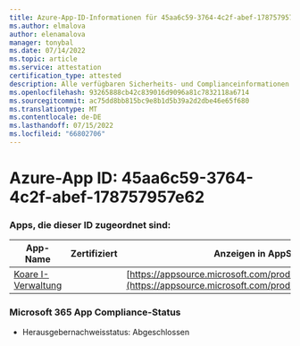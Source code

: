 ```yaml
---
title: Azure-App-ID-Informationen für 45aa6c59-3764-4c2f-abef-178757957e62
ms.author: elmalova
author: elenamalova
manager: tonybal
ms.date: 07/14/2022
ms.topic: article
ms.service: attestation
certification_type: attested
description: Alle verfügbaren Sicherheits- und Complianceinformationen für 45aa6c59-3764-4c2f-abef-178757957e62.
ms.openlocfilehash: 93265888cb42c839016d9096a81c7832118a6714
ms.sourcegitcommit: ac75dd8bb815bc9e8b1d5b39a2d2dbe46e65f680
ms.translationtype: MT
ms.contentlocale: de-DE
ms.lasthandoff: 07/15/2022
ms.locfileid: "66802706"
---
```

# <a name="azure-app-id-45aa6c59-3764-4c2f-abef-178757957e62"></a>Azure-App ID: 45aa6c59-3764-4c2f-abef-178757957e62


### <a name="apps-associated-with-this-id"></a>Apps, die dieser ID zugeordnet sind:
| **App-Name** | **Zertifiziert** | **Anzeigen in AppSource** |
|--------------|---------------|-----------------------|
| [Koare I-Verwaltung](../forward/WA200004224.md) |  | [https://appsource.microsoft.com/product/office/WA200004224](https://appsource.microsoft.com/product/office/WA200004224) |

### <a name="microsoft-365-app-compliance-status"></a>Microsoft 365 App Compliance-Status
- Herausgebernachweisstatus: Abgeschlossen

